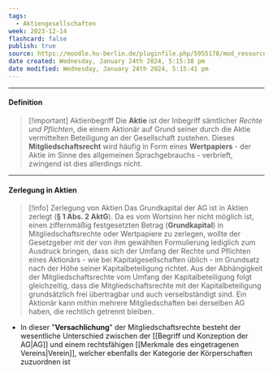 ```yaml
---
tags:
  - Aktiengesellschaften
week: 2023-12-14
flashcard: false
publish: true
source: https://moodle.hu-berlin.de/pluginfile.php/5955178/mod_resource/content/2/Zur%20Zerlegung%20des%20Grundkapitals%20in%20Aktien.pdf
date created: Wednesday, January 24th 2024, 5:15:38 pm
date modified: Wednesday, January 24th 2024, 5:15:41 pm
---
```

***
#### Definition

> [!important] Aktienbegriff 
> Die **Aktie** ist der Inbegriff sämtlicher *Rechte und Pflichten*, die einem Aktionär auf Grund seiner durch die Aktie vermittelten Beteiligung an der Gesellschaft zustehen. Dieses **Mitgliedschaftsrecht** wird häufig in Form eines **Wertpapiers** - der Aktie im Sinne des allgemeinen Sprachgebrauchs - verbrieft, zwingend ist dies allerdings nicht.

***
#### Zerlegung in Aktien

> [!info] Zerlegung von Aktien 
> Das Grundkapital der AG ist in Aktien zerlegt (**§ 1 Abs. 2 AktG**). Da es vom Wortsinn her nicht möglich ist, einen ziffernmäßig festgesetzten Betrag (**Grundkapital**) in Mitgliedschaftsrechte oder Wertpapiere zu zerlegen, wollte der Gesetzgeber mit der von ihm gewählten Formulierung lediglich zum Ausdruck bringen, dass sich der Umfang der Rechte und Pflichten eines Aktionärs - wie bei Kapitalgesellschaften üblich - im Grundsatz nach der Höhe seiner Kapitalbeteiligung richtet.
> Aus der Abhängigkeit der Mitgliedschaftsrechte vom Umfang der Kapitalbeteiligung folgt gleichzeitig, dass die Mitgliedschaftsrechte mit der Kapitalbeteiligung grundsätzlich frei übertragbar und auch verselbständigt sind. Ein Aktionär kann mithin mehrere Mitgliedschaften bei derselben AG haben, die rechtlich getrennt bleiben.

- In dieser "**Versachlichung**" der Mitgliedschaftsrechte besteht der wesentliche Unterschied zwischen der [[Begriff und Konzeption der AG|AG]] und einem rechtsfähigen [[Merkmale des eingetragenen Vereins|Verein]], welcher ebenfalls der Kategorie der Körperschaften zuzuordnen ist
